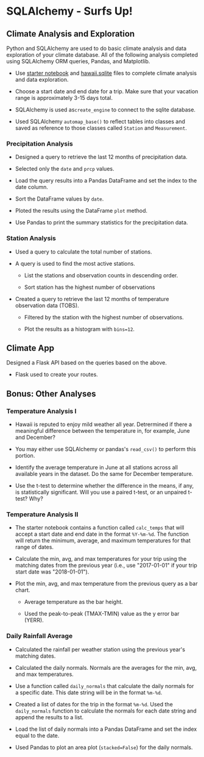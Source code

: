 ﻿# SQLAlchemy - Surfs Up!


## Climate Analysis and Exploration

Python and SQLAlchemy are used to do basic climate analysis and data exploration of your climate database. All of the following analysis completed using SQLAlchemy 
ORM queries, Pandas, and Matplotlib.

* Use  [starter notebook](climate_starter.ipynb) and [hawaii.sqlite](Resources/hawaii.sqlite) files to complete climate analysis and data exploration.

* Choose a start date and end date for a trip. Make sure that your vacation range is approximately 3-15 days total.

* SQLAlchemy is used as`create_engine` to connect to the sqlite database.

* Used SQLAlchemy `automap_base()` to reflect tables into classes and saved as reference to those classes called `Station` and `Measurement`.

### Precipitation Analysis

* Designed a query to retrieve the last 12 months of precipitation data.

* Selected only the `date` and `prcp` values.

* Load the query results into a Pandas DataFrame and set the index to the date column.

* Sort the DataFrame values by `date`.

* Ploted the results using the DataFrame `plot` method.

* Use Pandas to print the summary statistics for the precipitation data.

### Station Analysis

* Used a query to calculate the total number of stations.

* A query is used to find the most active stations.

  * List the stations and observation counts in descending order.

  * Sort station has the highest number of observations

* Created a query to retrieve the last 12 months of temperature observation data (TOBS).

  * Filtered by the station with the highest number of observations.

  * Plot the results as a histogram with `bins=12`.

## Climate App

Designed a Flask API based on the queries based on the above.

* Flask used to create your routes.

## Bonus: Other Analyses

### Temperature Analysis I

* Hawaii is reputed to enjoy mild weather all year. Detrermined if there a meaningful difference between the temperature in, for example, June and December?

* You may either use SQLAlchemy or pandas's `read_csv()` to perform this portion.

* Identify the average temperature in June at all stations across all available years in the dataset. Do the same for December temperature.

* Use the t-test to determine whether the difference in the means, if any, is statistically significant. Will you use a paired t-test, or an unpaired t-test? Why?

### Temperature Analysis II

* The starter notebook contains a function called `calc_temps` that will accept a start date and end date in the format `%Y-%m-%d`. The function will return the minimum, average, and maximum temperatures for that range of dates.

* Calculate the min, avg, and max temperatures for your trip using the matching dates from the previous year (i.e., use "2017-01-01" if your trip start date was "2018-01-01").

* Plot the min, avg, and max temperature from the previous query as a bar chart.

  * Average temperature as the bar height.

  * Used the peak-to-peak (TMAX-TMIN) value as the y error bar (YERR).


### Daily Rainfall Average

* Calculated the rainfall per weather station using the previous year's matching dates.

* Calculated the daily normals. Normals are the averages for the min, avg, and max temperatures.

* Use a function called `daily_normals` that calculate the daily normals for a specific date. This date string will be in the format `%m-%d`.

* Created a list of dates for the trip in the format `%m-%d`. Used the `daily_normals` function to calculate the normals for each date string and append the results to a list.

* Load the list of daily normals into a Pandas DataFrame and set the index equal to the date.

* Used Pandas to plot an area plot (`stacked=False`) for the daily normals.

